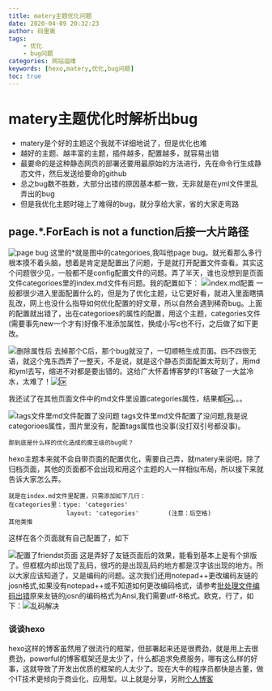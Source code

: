 ```yaml
---
title: matery主题优化问题
date: 2020-04-09 20:32:23
author: 码里奥
tags: 
    - 优化
    - bug问题
categories: 网站运维
keywords: [hexo,matery,优化,bug问题]
toc: true
---
```

# matery主题优化时解析出bug

 - matery是个好的主题这个我就不详细地说了，但是优化也难
 - 越好的主题、越丰富的主题，插件越多，配置越多，就容易出错
 - 最要命的是这种静态网页的部署还要用最原始的方法进行，先在命令行生成静态文件，然后发送给要命的github
 - 总之bug数不胜数，大部分出错的原因基本都一致，无非就是在yml文件里乱弄出的bug
 - 但是我优化主题时碰上了难得的bug，就分享给大家，省的大家走弯路
 
 ## page.*.ForEach is not a function后接一大片路径

![page bug](https://img-blog.csdnimg.cn/20200409184120112.JPG?x-oss-process=image/watermark,type_ZmFuZ3poZW5naGVpdGk,shadow_10,text_aHR0cHM6Ly9ibG9nLmNzZG4ubmV0L0dvYnVsbGlu,size_16,color_FFFFFF,t_70#pic_center)
这里的*就是图中的categorioes,我叫他page bug。就光看那么多行根本摸不着头脑，想着是肯定是配置出了问题，于是就打开配置文件查看。其实这个问题很少见，一般都不是config配置文件的问题。弄了半天，谁也没想到是页面文件categorioes里的index.md文件有问题。我的配置如下：
![index.md配置](https://img-blog.csdnimg.cn/2020040918524995.JPG?x-oss-process=image/watermark,type_ZmFuZ3poZW5naGVpdGk,shadow_10,text_aHR0cHM6Ly9ibG9nLmNzZG4ubmV0L0dvYnVsbGlu,size_16,color_FFFFFF,t_70#pic_center)
一般都很少进入里面配置什么的，但是为了优化主题，让它更好看，就进入里面瞎搞乱改，网上也没什么指导如何优化配置的好文章，所以自然会遇到稀奇bug。上面的配置就出错了，出在categorioes的属性的配置，用这个主题，categories文件(需要事先new一个才有)好像不准添加属性，换成小写c也不行，之后做了如下更改。

![删除属性后](https://img-blog.csdnimg.cn/20200409190637167.JPG?x-oss-process=image/watermark,type_ZmFuZ3poZW5naGVpdGk,shadow_10,text_aHR0cHM6Ly9ibG9nLmNzZG4ubmV0L0dvYnVsbGlu,size_16,color_FFFFFF,t_70#pic_center)
去掉那个C后，那个bug就没了，一切顺畅生成页面。四不四很无语，就这个鬼东西弄了一整天，不是说，就是这个静态页面配置太苛刻了，用md和yml去写，缩进不对都是要出错的。这给广大怀着博客梦的IT客破了一大盆冷水，太难了！![🆗](https://img-blog.csdnimg.cn/20200409202700413.JPG?x-oss-process=image/watermark,type_ZmFuZ3poZW5naGVpdGk,shadow_10,text_aHR0cHM6Ly9ibG9nLmNzZG4ubmV0L0dvYnVsbGlu,size_16,color_FFFFFF,t_70#pic_center)

我还试了在其他页面文件中的md文件里设置categories属性，结果都🆗。。。

![tags文件里md文件配置了没问题](https://img-blog.csdnimg.cn/20200409191736240.JPG?x-oss-process=image/watermark,type_ZmFuZ3poZW5naGVpdGk,shadow_10,text_aHR0cHM6Ly9ibG9nLmNzZG4ubmV0L0dvYnVsbGlu,size_16,color_FFFFFF,t_70#pic_center)
tags文件里md文件配置了没问题,我是说categorioes属性，图片里没有，配置tags属性也没事(没打双引号都没事)。

```
那到底是什么样的优化造成的魔王级的bug呢？
```
hexo主题本来就不会自带页面的配置优化，需要自己弄，就matery来说吧，除了归档页面，其他的页面都不会出现和用这个主题的人一样相似布局，所以接下来就告诉大家怎么弄。
```
就是在index.md文件里配置，只需添加如下几行：
在categories里：type: 'categories'
				layout: 'categories'		(注意：后空格)
其他类推
```
这样在各个页面就有自己配置了，如下

![配置了friendst页面](https://img-blog.csdnimg.cn/20200409195433492.JPG?x-oss-process=image/watermark,type_ZmFuZ3poZW5naGVpdGk,shadow_10,text_aHR0cHM6Ly9ibG9nLmNzZG4ubmV0L0dvYnVsbGlu,size_16,color_FFFFFF,t_70#pic_center)
这是弄好了友链页面后的效果，能看到基本上是有个排版了。但框框内却出现了乱码，很巧的是出现乱码的地方都是汉字该出现的地方。所以大家应该知道了，又是编码的问题。这次我们还用notepad++更改编码友链的josn格式,如果没有notepad++或不知道如何更改编码格式，请参考[批处理文件编码出错](https://blog.csdn.net/Gobullin/article/details/105349236)原来友链的josn的编码格式为Ansi,我们需要utf-8格式。欧克，行了，如下：![乱码解决](https://img-blog.csdnimg.cn/20200409200717571.JPG?x-oss-process=image/watermark,type_ZmFuZ3poZW5naGVpdGk,shadow_10,text_aHR0cHM6Ly9ibG9nLmNzZG4ubmV0L0dvYnVsbGlu,size_16,color_FFFFFF,t_70#pic_center)
### 谈谈hexo

hexo这样的博客虽然用了很流行的框架，但部署起来还是很费劲，就是用上去很费劲，powerful的博客框架还是太少了，什么都追求免费服务，哪有这么样的好事，这就导致了开发出优质的框架的人太少了。现在大牛的程序员都快是古董，做个IT技术更倾向于商业化，应用型。以上就是分享，另附[个人博客](https://www.maliaoblog.cn)




